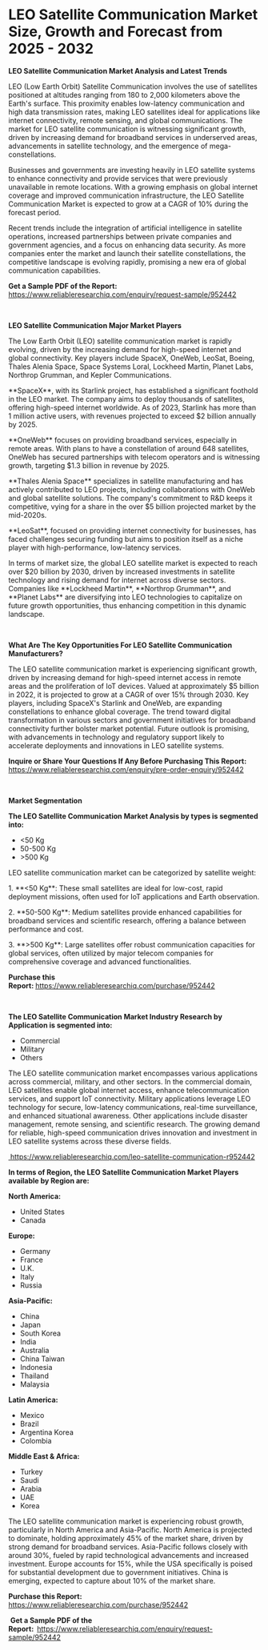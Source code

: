 <p><h1>LEO Satellite Communication Market Size, Growth and Forecast from 2025 - 2032</h1></p><p><strong>LEO Satellite Communication Market Analysis and Latest Trends</strong></p>
<p><p>LEO (Low Earth Orbit) Satellite Communication involves the use of satellites positioned at altitudes ranging from 180 to 2,000 kilometers above the Earth's surface. This proximity enables low-latency communication and high data transmission rates, making LEO satellites ideal for applications like internet connectivity, remote sensing, and global communications. The market for LEO satellite communication is witnessing significant growth, driven by increasing demand for broadband services in underserved areas, advancements in satellite technology, and the emergence of mega-constellations.</p><p>Businesses and governments are investing heavily in LEO satellite systems to enhance connectivity and provide services that were previously unavailable in remote locations. With a growing emphasis on global internet coverage and improved communication infrastructure, the LEO Satellite Communication Market is expected to grow at a CAGR of 10% during the forecast period.</p><p>Recent trends include the integration of artificial intelligence in satellite operations, increased partnerships between private companies and government agencies, and a focus on enhancing data security. As more companies enter the market and launch their satellite constellations, the competitive landscape is evolving rapidly, promising a new era of global communication capabilities.</p></p>
<p><strong>Get a Sample PDF of the Report:&nbsp;</strong> <a href="https://www.reliableresearchiq.com/enquiry/request-sample/952442?utm_campaign=1896&utm_medium=2&utm_source=Github&utm_content=ia&utm_term=17042025&utm_id=leo-satellite-communication">https://www.reliableresearchiq.com/enquiry/request-sample/952442</a></p>
<p>&nbsp;</p>
<p><strong>LEO Satellite Communication Major Market Players</strong></p>
<p><p>The Low Earth Orbit (LEO) satellite communication market is rapidly evolving, driven by the increasing demand for high-speed internet and global connectivity. Key players include SpaceX, OneWeb, LeoSat, Boeing, Thales Alenia Space, Space Systems Loral, Lockheed Martin, Planet Labs, Northrop Grumman, and Kepler Communications.</p><p>**SpaceX**, with its Starlink project, has established a significant foothold in the LEO market. The company aims to deploy thousands of satellites, offering high-speed internet worldwide. As of 2023, Starlink has more than 1 million active users, with revenues projected to exceed $2 billion annually by 2025.</p><p>**OneWeb** focuses on providing broadband services, especially in remote areas. With plans to have a constellation of around 648 satellites, OneWeb has secured partnerships with telecom operators and is witnessing growth, targeting $1.3 billion in revenue by 2025.</p><p>**Thales Alenia Space** specializes in satellite manufacturing and has actively contributed to LEO projects, including collaborations with OneWeb and global satellite solutions. The company's commitment to R&D keeps it competitive, vying for a share in the over $5 billion projected market by the mid-2020s.</p><p>**LeoSat**, focused on providing internet connectivity for businesses, has faced challenges securing funding but aims to position itself as a niche player with high-performance, low-latency services.</p><p>In terms of market size, the global LEO satellite market is expected to reach over $20 billion by 2030, driven by increased investments in satellite technology and rising demand for internet across diverse sectors. Companies like **Lockheed Martin**, **Northrop Grumman**, and **Planet Labs** are diversifying into LEO technologies to capitalize on future growth opportunities, thus enhancing competition in this dynamic landscape.</p></p>
<p>&nbsp;</p>
<p><strong>What Are The Key Opportunities For LEO Satellite Communication Manufacturers?</strong></p>
<p><p>The LEO satellite communication market is experiencing significant growth, driven by increasing demand for high-speed internet access in remote areas and the proliferation of IoT devices. Valued at approximately $5 billion in 2022, it is projected to grow at a CAGR of over 15% through 2030. Key players, including SpaceX's Starlink and OneWeb, are expanding constellations to enhance global coverage. The trend toward digital transformation in various sectors and government initiatives for broadband connectivity further bolster market potential. Future outlook is promising, with advancements in technology and regulatory support likely to accelerate deployments and innovations in LEO satellite systems.</p></p>
<p><strong>Inquire or Share Your Questions If Any Before Purchasing This Report:</strong> <a href="https://www.reliableresearchiq.com/enquiry/pre-order-enquiry/952442?utm_campaign=1896&utm_medium=2&utm_source=Github&utm_content=ia&utm_term=17042025&utm_id=leo-satellite-communication">https://www.reliableresearchiq.com/enquiry/pre-order-enquiry/952442</a></p>
<p>&nbsp;</p>
<p><strong>Market Segmentation</strong></p>
<p><strong>The LEO Satellite Communication Market Analysis by types is segmented into:</strong></p>
<p><ul><li><50 Kg</li><li>50-500 Kg</li><li>>500 Kg</li></ul></p>
<p><p>LEO satellite communication market can be categorized by satellite weight: </p><p>1. **<50 Kg**: These small satellites are ideal for low-cost, rapid deployment missions, often used for IoT applications and Earth observation.</p><p>  </p><p>2. **50-500 Kg**: Medium satellites provide enhanced capabilities for broadband services and scientific research, offering a balance between performance and cost.</p><p>3. **>500 Kg**: Large satellites offer robust communication capacities for global services, often utilized by major telecom companies for comprehensive coverage and advanced functionalities.</p></p>
<p><strong>Purchase this Report:&nbsp;</strong><a href="https://www.reliableresearchiq.com/purchase/952442?utm_campaign=1896&utm_medium=2&utm_source=Github&utm_content=ia&utm_term=17042025&utm_id=leo-satellite-communication">https://www.reliableresearchiq.com/purchase/952442</a></p>
<p>&nbsp;</p>
<p><strong>The LEO Satellite Communication Market Industry Research by Application is segmented into:</strong></p>
<p><ul><li>Commercial</li><li>Military</li><li>Others</li></ul></p>
<p><p>The LEO satellite communication market encompasses various applications across commercial, military, and other sectors. In the commercial domain, LEO satellites enable global internet access, enhance telecommunication services, and support IoT connectivity. Military applications leverage LEO technology for secure, low-latency communications, real-time surveillance, and enhanced situational awareness. Other applications include disaster management, remote sensing, and scientific research. The growing demand for reliable, high-speed communication drives innovation and investment in LEO satellite systems across these diverse fields.</p></p>
<p><a href="https://www.reliableresearchiq.com/leo-satellite-communication-r952442?utm_campaign=1896&utm_medium=2&utm_source=Github&utm_content=ia&utm_term=17042025&utm_id=leo-satellite-communication">&nbsp;https://www.reliableresearchiq.com/leo-satellite-communication-r952442</a></p>
<p><strong>In terms of Region, the LEO Satellite Communication Market Players available by Region are:</strong></p>
<p>
    <p> <strong> North America: </strong>
        <ul>
            <li>United States</li>
            <li>Canada</li>
        </ul>
        </p> 
    <p> <strong> Europe: </strong>
        <ul>
            <li>Germany</li>
            <li>France</li>
            <li>U.K.</li>
            <li>Italy</li>
            <li>Russia</li>
        </ul>
        </p> 
    <p> <strong> Asia-Pacific: </strong>
        <ul>
            <li>China</li>
            <li>Japan</li>
            <li>South Korea</li>
            <li>India</li>
            <li>Australia</li>
            <li>China Taiwan</li>
            <li>Indonesia</li>
            <li>Thailand</li>
            <li>Malaysia</li>
        </ul>
        </p> 
    <p> <strong> Latin America: </strong>
        <ul>
            <li>Mexico</li>
            <li>Brazil</li>
            <li>Argentina Korea</li>
            <li>Colombia</li>
        </ul>
        </p> 
    <p> <strong> Middle East & Africa: </strong>
        <ul>
            <li>Turkey</li>
            <li>Saudi</li>
            <li>Arabia</li>
            <li>UAE</li>
            <li>Korea</li>
        </ul>
    </p>
    </p>
<p><p>The LEO satellite communication market is experiencing robust growth, particularly in North America and Asia-Pacific. North America is projected to dominate, holding approximately 45% of the market share, driven by strong demand for broadband services. Asia-Pacific follows closely with around 30%, fueled by rapid technological advancements and increased investment. Europe accounts for 15%, while the USA specifically is poised for substantial development due to government initiatives. China is emerging, expected to capture about 10% of the market share.</p></p>
<p><strong>Purchase this Report: </strong><a href="https://www.reliableresearchiq.com/purchase/952442?utm_campaign=1896&utm_medium=2&utm_source=Github&utm_content=ia&utm_term=17042025&utm_id=leo-satellite-communication">https://www.reliableresearchiq.com/purchase/952442</a></p>
<p>&nbsp;<strong>Get a Sample PDF of the Report:&nbsp;&nbsp;</strong><a href="https://www.reliableresearchiq.com/enquiry/request-sample/952442?utm_campaign=1896&utm_medium=2&utm_source=Github&utm_content=ia&utm_term=17042025&utm_id=leo-satellite-communication">https://www.reliableresearchiq.com/enquiry/request-sample/952442</a></p>
<p><strong></strong></p>
<p><p></p><p></p><p></p></p>